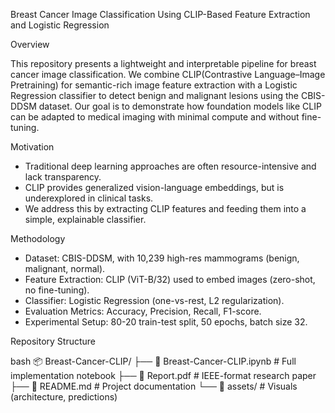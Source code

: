 Breast Cancer Image Classification Using CLIP-Based Feature Extraction and Logistic Regression

Overview

This repository presents a lightweight and interpretable pipeline for breast cancer image classification. We combine CLIP(Contrastive Language–Image Pretraining) for 
semantic-rich image feature extraction with a Logistic Regression classifier to detect benign and malignant lesions using the CBIS-DDSM dataset. Our goal 
is to demonstrate how foundation models like CLIP can be adapted to medical imaging with minimal compute and without fine-tuning.


Motivation

- Traditional deep learning approaches are often resource-intensive and lack transparency.
- CLIP provides generalized vision-language embeddings, but is underexplored in clinical tasks.
- We address this by extracting CLIP features and feeding them into a simple, explainable classifier.


Methodology

- Dataset: CBIS-DDSM, with 10,239 high-res mammograms (benign, malignant, normal).
- Feature Extraction: CLIP (ViT-B/32) used to embed images (zero-shot, no fine-tuning).
- Classifier: Logistic Regression (one-vs-rest, L2 regularization).
- Evaluation Metrics: Accuracy, Precision, Recall, F1-score.
- Experimental Setup: 80-20 train-test split, 50 epochs, batch size 32.

Repository Structure

bash
📦 Breast-Cancer-CLIP/
├── 📄 Breast-Cancer-CLIP.ipynb        # Full implementation notebook
├── 📄 Report.pdf                      # IEEE-format research paper
├── 📄 README.md                       # Project documentation
└── 📁 assets/                         # Visuals (architecture, predictions)
